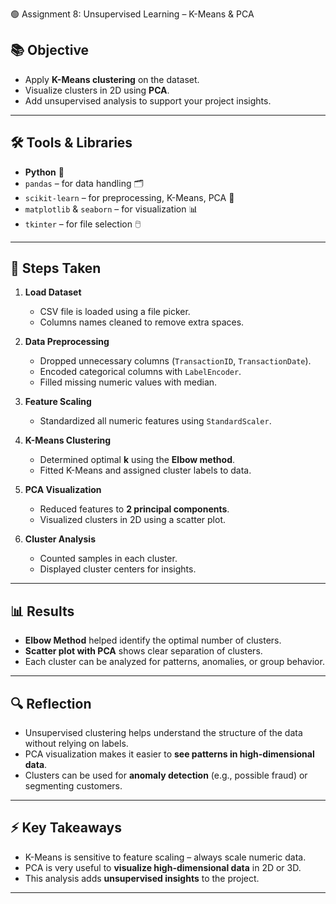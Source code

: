 🟢 Assignment 8: Unsupervised Learning – K-Means & PCA

## 📚 Objective

* Apply **K-Means clustering** on the dataset.
* Visualize clusters in 2D using **PCA**.
* Add unsupervised analysis to support your project insights.

---

## 🛠️ Tools & Libraries

* **Python** 🐍
* `pandas` – for data handling 🗂️
* `scikit-learn` – for preprocessing, K-Means, PCA 🔧
* `matplotlib` & `seaborn` – for visualization 📊
* `tkinter` – for file selection 🖱️

---

## 🔹 Steps Taken

1. **Load Dataset**

   * CSV file is loaded using a file picker.
   * Columns names cleaned to remove extra spaces.

2. **Data Preprocessing**

   * Dropped unnecessary columns (`TransactionID`, `TransactionDate`).
   * Encoded categorical columns with `LabelEncoder`.
   * Filled missing numeric values with median.

3. **Feature Scaling**

   * Standardized all numeric features using `StandardScaler`.

4. **K-Means Clustering**

   * Determined optimal **k** using the **Elbow method**.
   * Fitted K-Means and assigned cluster labels to data.

5. **PCA Visualization**

   * Reduced features to **2 principal components**.
   * Visualized clusters in 2D using a scatter plot.

6. **Cluster Analysis**

   * Counted samples in each cluster.
   * Displayed cluster centers for insights.

---

## 📊 Results

* **Elbow Method** helped identify the optimal number of clusters.
* **Scatter plot with PCA** shows clear separation of clusters.
* Each cluster can be analyzed for patterns, anomalies, or group behavior.

---

## 🔍 Reflection

* Unsupervised clustering helps understand the structure of the data without relying on labels.
* PCA visualization makes it easier to **see patterns in high-dimensional data**.
* Clusters can be used for **anomaly detection** (e.g., possible fraud) or segmenting customers.

---

## ⚡ Key Takeaways

* K-Means is sensitive to feature scaling – always scale numeric data.
* PCA is very useful to **visualize high-dimensional data** in 2D or 3D.
* This analysis adds **unsupervised insights** to the project.

---

